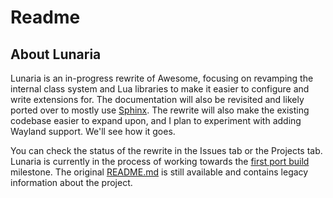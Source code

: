 # Readme

## About Lunaria

Lunaria is an in-progress rewrite of Awesome, focusing on revamping the internal class system and Lua libraries
to make it easier to configure and write extensions for. The documentation will also be revisited and likely ported
over to mostly use [Sphinx](sphinx-doc.org). The rewrite will also make the existing codebase easier to expand upon,
and I plan to experiment with adding Wayland support. We'll see how it goes.

You can check the status of the rewrite in the Issues tab or the Projects tab. Lunaria is currently in the process of
working towards the [first port build](https://github.com/mousebyte/lunaria/milestone/1) milestone. The original
[README.md](docs/99-readme-old.md) is still available and contains legacy information about the project.
